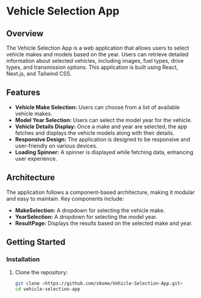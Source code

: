 # Vehicle Selection App

## Overview

The Vehicle Selection App is a web application that allows users to select vehicle makes and models based on the year. Users can retrieve detailed information about selected vehicles, including images, fuel types, drive types, and transmission options. This application is built using React, Next.js, and Tailwind CSS.

## Features

- **Vehicle Make Selection:** Users can choose from a list of available vehicle makes.
- **Model Year Selection:** Users can select the model year for the vehicle.
- **Vehicle Details Display:** Once a make and year are selected, the app fetches and displays the vehicle models along with their details.
- **Responsive Design:** The application is designed to be responsive and user-friendly on various devices.
- **Loading Spinner:** A spinner is displayed while fetching data, enhancing user experience.

## Architecture

The application follows a component-based architecture, making it modular and easy to maintain. Key components include:

- **MakeSelection:** A dropdown for selecting the vehicle make.
- **YearSelection:** A dropdown for selecting the model year.
- **ResultPage:** Displays the results based on the selected make and year.

## Getting Started

### Installation

1. Clone the repository:
   ```bash
   git clone <https://github.com/s6sme/Vehicle-Selection-App.git>
   cd vehicle-selection-app
   ```
